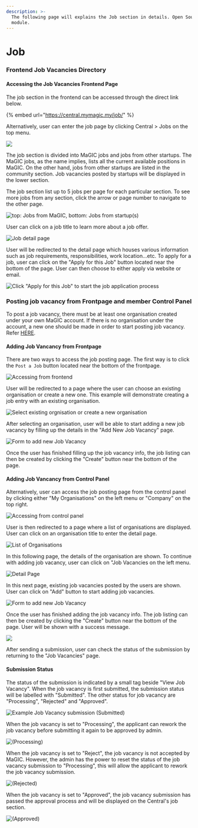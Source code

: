 ```yaml
---
description: >-
  The following page will explains the Job section in details. Open Source
  module.
---
```


# Job

### Frontend Job Vacancies Directory

#### Accessing the Job Vacancies Frontend Page

The job section in the frontend can be accessed through the direct link below.

{% embed url="https://central.mymagic.my/job/" %}

Alternatively, user can enter the job page by clicking Central &gt; Jobs on the top menu.

![](../../.gitbook/assets/2021-04-27-11-%20%281%29.png)

The job section is divided into MaGIC jobs and jobs from other startups. The MaGIC jobs, as the name implies, lists all the current available positions in MaGIC. On the other hand, jobs from other startups are listed in the community section. Job vacancies posted by startups will be displayed in the lower section.

The job section list up to 5 jobs per page for each particular section. To see more jobs from any section, click the arrow or page number to navigate to the other page.

![top: Jobs from MaGIC, bottom: Jobs from startup\(s\)](../../.gitbook/assets/2021-04-28-1-.png)

User can click on a job title to learn more about a job offer.

![Job detail page](../../.gitbook/assets/2021-04-27-13-.png)

User will be redirected to the detail page which houses various information such as job requirements, responsibilities, work location...etc. To apply for a job, user can click on the "Apply for this Job" button located near the bottom of the page. User can then choose to either apply via website or email.

![Click &quot;Apply for this Job&quot; to start the job application process](../../.gitbook/assets/2021-04-28-3-.png)

### Posting job vacancy from Frontpage and member Control Panel

To post a job vacancy, there must be at least one organisation created under your own MaGIC account. If there is no organisation under the account, a new one should be made in order to start posting job vacancy. Refer [HERE](../../for-frontend-users/manage-my-organizations/).

#### Adding Job Vancancy from Frontpage

There are two ways to access the job posting page. The first way is to click the `Post a Job` button located near the bottom of the frontpage.    

![Accessing from frontend](../../.gitbook/assets/2021-04-27-18-%20%281%29.png)

User will be redirected to a page where the user can choose an existing organisation or create a new one. This example will demonstrate creating a job entry with an existing organisation. 

![Select existing orgnisation or create a new organisation](../../.gitbook/assets/2021-04-27-19-.png)

After selecting an organisation, user will be able to start adding a new job vacancy by filling up the details in the "Add New Job Vacancy" page.

![Form to add new Job Vacancy](../../.gitbook/assets/2021-04-27-20-.png)

Once the user has finished filling up the job vacancy info, the job listing can then be created by clicking the "Create" button near the bottom of the page.

#### Adding Job Vancancy from Control Panel

Alternatively, user can access the job posting page from the control panel by clicking either "My Organisations" on the left menu or "Company" on the top right.

![Accessing from control panel](../../.gitbook/assets/2021-04-27-23-.png)

User is then redirected to a page where a list of organisations are displayed. User can click on an organisation title to enter the detail page.

![List of Organisations](../../.gitbook/assets/2021-04-27-24-.png)

In this following page, the details of the organisation are shown. To continue with adding job vacancy, user can click on "Job Vacancies on the left menu.

![Detail Page](../../.gitbook/assets/2021-04-27-26-.png)

In this next page, existing job vacancies posted by the users are shown. User can click on "Add" button to start adding job vacancies.

![Form to add new Job Vacancy](../../.gitbook/assets/2021-04-27-20-%20%281%29.png)

Once the user has finished adding the job vacancy info. The job listing can then be created by clicking the "Create" button near the bottom of the page. User will be shown with a success message.

![](../../.gitbook/assets/2021-04-27-27-.png)

After sending a submission, user can check the status of the submission by returning to the "Job Vacancies" page. 

#### Submission Status

The status of the submission is indicated by a small tag beside "View Job Vacancy". When the job vacancy is first submitted, the submission status will be labelled with "Submitted". The other status for job vacancy are "Processing", "Rejected" and "Approved".

![Example Job Vacancy submission \(Submitted\)](../../.gitbook/assets/2021-04-28-5-.png)

When the job vacancy is set to "Processing", the applicant can rework the job vacancy before submitting it again to be approved by admin.

![\(Processing\)](../../.gitbook/assets/2021-04-28-16-.png)

When the job vacancy is set to "Reject", the job vacancy is not accepted by MaGIC. However, the admin has the power to reset the status of the job vacancy submission to "Processing", this will allow the applicant to rework the job vacancy submission.

![\(Rejected\)](../../.gitbook/assets/2021-04-28-12-%20%281%29.png)

When the job vacancy is set to "Approved", the job vacancy submission has passed the approval process and will be displayed on the Central's job section.

![\(Approved\)](../../.gitbook/assets/2021-04-28-18-%20%281%29.png)

### 


